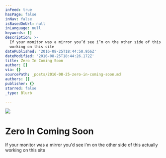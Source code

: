 ```yaml
---
inFeed: true
hasPage: false
inNav: false
isBasedOnUrl: null
inLanguage: null
keywords: []
description: >-
  If your monitor was a mirror you’d see i’m on the other side of this actually
  working on this site
datePublished: '2016-08-25T18:44:50.956Z'
dateModified: '2016-08-25T18:44:26.172Z'
title: Zero In Coming Soon
author: []
via: {}
sourcePath: _posts/2016-08-25-zero-in-coming-soon.md
authors: []
publisher: {}
starred: false
_type: Blurb

---
```

![](https://the-grid-user-content.s3-us-west-2.amazonaws.com/fb275fbe-1ba5-4abe-bc5a-94649c6716ad.jpg)

# Zero In Coming Soon

If your monitor was a mirror you'd see i'm on the other side of this actually working on this site